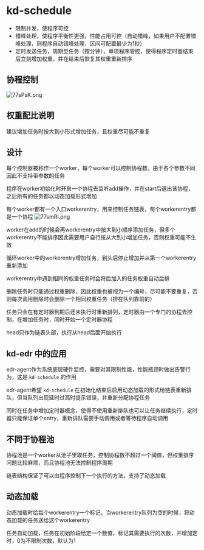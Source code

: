 # kd-schedule

- 限制并发，使程序可控
- 错峰处理，使程序平衡性更强，性能占用可控（自动错峰，如果用户不配置错峰处理，则程序自动错峰处理，区间可配置最少为1秒）
- 定时发送任务，周期型任务（按分钟），单项程序管控，使得程序定时器结束后立刻增加权重，并在结束后恢复其权重重新排序

## 协程控制

![77sPsK.png](https://s4.ax1x.com/2022/01/25/77sPsK.png)

## 权重配比说明

建议增加任务时按大到小形式增加任务，且权重尽可能不重复


## 设计

每个控制器被称作一个worker，每个worker可以控制协程数，由于各个参数不同因此不支持带参数的任务

程序在worker初始化时开启一个协程去监听add操作，并在start后退出该协程，之后所有的任务都以动态加载形式增加

每个worker都有一个入口workerentry，用来控制任务链表，每个workerentry都是一个协程
![77smRI.png](https://s4.ax1x.com/2022/01/25/77smRI.png)

worker在add的时候会再workerentry中按大到小顺序添加任务，但多个workerentry不能排序因此需要用户自行按从大到小增加任务，否则权重可能不生效

循环worker中的workerentry增加任务，到头后停止增加并从第一个workerentry重新添加

workerentry中遇到相同的权重任务时会将后加入的任务权重自动后排

删除任务时只能通过权重删除，因此权重也被视为一个编号，尽可能不要重复，否则每次调用删除时会删除一个相同权重任务（排在队列靠前的）

任务只会在有定时器到期后还未执行时重新排列，定时器由一个专门的协程去控制，在增加任务时，同时开始一个定时器协程

head只作为链表头部，执行从head后面开始执行

## kd-edr 中的应用

edr-agent作为系统底层硬件监控，需要对其限制性能，性能瓶颈时做出告警行为，这是 `kd-schedule` 的作用

edr-agent希望 `kd-schedule` 在初始化结束后启用动态加载的形式给链表重新排队，但当队列出现延时过高时提示错误，并重新分配协程任务

同时在任务中增加定时器概念，使得不使用重新排队也可以让任务继续执行，定时器只能保证单个entry，重新排队需要手动调用或者等待程序自动调用

## 不同于协程池

协程池是一个worker从池子里取任务，控制协程数不超过一个阈值，但权重排序问题比较麻烦，而且协程池无法控制程序周期

链表结构保证了可以由程序控制下一个执行的方法，支持了动态加载

## 动态加载

动态加载时给每个workerentry一个标记，当workerentry队列为空的时候，将动态加载的任务送给这个workerentry

任务自动加载，任务在初始阶段给定一个数值，标记其需要执行的次数，并增加定时，0为不限制次数，默认为1